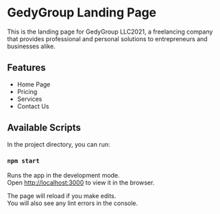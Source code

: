 # GedyGroup Landing Page

This is the landing page for GedyGroup LLC2021, a freelancing company that provides professional and personal solutions to entrepreneurs and businesses alike.

## Features

- Home Page
- Pricing
- Services
- Contact Us

## Available Scripts

In the project directory, you can run:

### `npm start`

Runs the app in the development mode.\
Open [http://localhost:3000](http://localhost:3000) to view it in the browser.

The page will reload if you make edits.\
You will also see any lint errors in the console.
